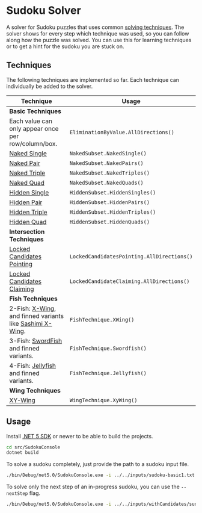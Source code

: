 # Sudoku Solver

A solver for Sudoku puzzles that uses common [solving techniques](http://sudopedia.enjoysudoku.com/Solving_Technique.html).
The solver shows for every step which technique was used, so you can follow along how the puzzle was solved.
You can use this for learning techniques or to get a hint for the sudoku you are stuck on.

## Techniques

The following techniques are implemented so far. Each technique can individually be added to the solver.

| Technique |  Usage |
| --------- |  ----- |
| **Basic Techniques** | |
| Each value can only appear once per row/column/box. | `EliminationByValue.AllDirections()` |
| [Naked Single](http://sudopedia.enjoysudoku.com/Naked_Single.html) | `NakedSubset.NakedSingle()` |
| [Naked Pair](http://sudopedia.enjoysudoku.com/Naked_Pair.html) | `NakedSubset.NakedPairs()` |
| [Naked Triple](http://sudopedia.enjoysudoku.com/Naked_Triple.html) | `NakedSubset.NakedTriples()` |
| [Naked Quad](http://sudopedia.enjoysudoku.com/Naked_Quad.html) | `NakedSubset.NakedQuads()` |
| [Hidden Single](http://sudopedia.enjoysudoku.com/Hidden_Single.html) | `HiddenSubset.HiddenSingles()` |
| [Hidden Pair](http://sudopedia.enjoysudoku.com/Hidden_Pair.html) | `HiddenSubset.HiddenPairs()` |
| [Hidden Triple](http://sudopedia.enjoysudoku.com/Hidden_Triple.html) | `HiddenSubset.HiddenTriples()` |
| [Hidden Quad](http://sudopedia.enjoysudoku.com/Hidden_Quad.html) | `HiddenSubset.HiddenQuads()` |
| **Intersection Techniques** | |
| [Locked Candidates Pointing](http://sudopedia.enjoysudoku.com/Locked_Candidates.html) | `LockedCandidatesPointing.AllDirections()` |
| [Locked Candidates Claiming](http://sudopedia.enjoysudoku.com/Locked_Candidates.html) | `LockedCandidateClaiming.AllDirections()` |
| **Fish Techniques** | |
| 2-Fish: [X-Wing](http://sudopedia.enjoysudoku.com/X-Wing.html), and finned variants like [Sashimi X-Wing](http://sudopedia.enjoysudoku.com/Finned_X-Wing.html). | `FishTechnique.XWing()` |
| 3-Fish: [SwordFish](http://sudopedia.enjoysudoku.com/Swordfish.html) and finned variants. |  `FishTechnique.Swordfish()` |
| 4-Fish: [Jellyfish](http://sudopedia.enjoysudoku.com/Jellyfish.html) and finned variants. |  `FishTechnique.Jellyfish()` |
| **Wing Techniques** | |
| [XY-Wing](http://sudopedia.enjoysudoku.com/XY-Wing.html) | `WingTechnique.XyWing()` |

## Usage

Install [.NET 5 SDK](https://dotnet.microsoft.com/download/dotnet) or newer to be able to build the projects.

``` sh
cd src/SudokuConsole
dotnet build
```

To solve a sudoku completely, just provide the path to a sudoku input file.

``` sh
./bin/Debug/net5.0/SudokuConsole.exe -i ../../inputs/sudoku-basic1.txt
```

To solve only the next step of an in-progress sudoku, you can use the `--nextStep` flag.

``` sh
./bin/Debug/net5.0/SudokuConsole.exe -i ../../inputs/withCandidates/sudoku-evil1.txt --nextStep
```
